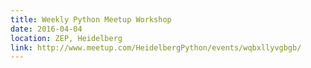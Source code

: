 ```yaml
---
title: Weekly Python Meetup Workshop
date: 2016-04-04
location: ZEP, Heidelberg
link: http://www.meetup.com/HeidelbergPython/events/wqbxllyvgbgb/
---
```

